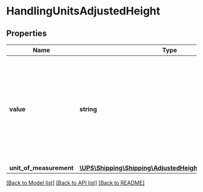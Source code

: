 # HandlingUnitsAdjustedHeight

## Properties
Name | Type | Description | Notes
------------ | ------------- | ------------- | -------------
**value** | **string** | Adjusted Height value for the handling unit.  Height Adjustment is done only when Handling unit type is SKD &#x3D; Skid or PLT &#x3D; Pallet. | 
**unit_of_measurement** | [**\UPS\Shipping\Shipping\AdjustedHeightUnitOfMeasurement**](AdjustedHeightUnitOfMeasurement.md) |  | 

[[Back to Model list]](../../README.md#documentation-for-models) [[Back to API list]](../../README.md#documentation-for-api-endpoints) [[Back to README]](../../README.md)

